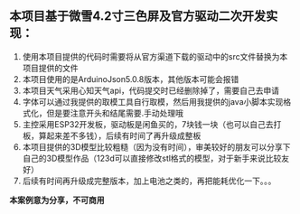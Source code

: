 ## 本项目基于微雪4.2寸三色屏及官方驱动二次开发实现：

1. 使用本项目提供的代码时需要将从官方渠道下载的驱动中的src文件替换为本项目提供的文件
2. 本项目使用的是ArduinoJson5.0.8版本，其他版本可能会报错
3. 本项目天气采用心知天气api，代码提交时已经删除掉了，需要自己去申请
4. 字体可以通过我提供的取模工具自行取模，然后用我提供的java小脚本实现格式化，但是要注意开头和结尾需要.手动处理哦
5. 主控采用ESP32开发板，驱动板是闲鱼买的，7块钱一块（也可以自己去打板，算起来差不多钱），后续有时间了再升级成整板
6. 本项目提供的3D模型比较粗糙（因为没有时间），审美较好的朋友可以分享下自己的3D模型作品（123d可以直接修改stl格式的模型，对于新手来说比较友好）
7. 后续有时间再升级成完整版本，加上电池之类的，再把能耗优化一下。。。

**本案例意为分享，不可商用**

